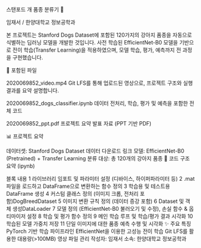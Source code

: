 스탠포드 개 품종 분류기 🐶

임재서 / 한양대학교 정보공학과

본 프로젝트는 Stanford Dogs Dataset에 포함된 120가지의 강아지 품종을 자동으로 식별하는 딥러닝 모델을 개발한 것입니다. 사전 학습된 EfficientNet-B0 모델을 기반으로 전이 학습(Transfer Learning)을 적용하였으며, 모델 학습, 평가, 예측까지 전 과정을 구현했습니다.

📁 포함된 파일

2020069852_video.mp4
Git LFS를 통해 업로드된 영상으로, 프로젝트 구조와 실행 결과를 요약 설명합니다.

2020069852_dogs_classifier.ipynb
데이터 전처리, 학습, 평가 및 예측을 포함한 전체 코드

2020069852_ppt.pdf
프로젝트 요약 발표 자료 (PPT 기반 PDF)

📊 프로젝트 요약

데이터셋: Stanford Dogs Dataset
데이터 다운로드 링크
모델: EfficientNet-B0 (Pretrained) + Transfer Learning
분류 대상: 총 120개의 강아지 품종
📌 코드 구조 요약 (ipynb)

블록	내용
1	라이브러리 임포트 및 파라미터 설정 (디바이스, 하이퍼파라미터 등)
2	.mat 파일을 로드하고 DataFrame으로 변환하는 함수 정의
3	학습용 및 테스트용 DataFrame 생성
4	커스텀 클래스 정의 (이미지 크롭, 전처리 포함)DogBreedDataset
5	이미지 변환 규칙 정의 (데이터 증강 포함)
6	Dataset 및 객체 생성DataLoader
7	모델 정의 (EfficientNet-B0 불러오기 및 수정), 손실 함수 & 옵티마이저 설정
8	학습 및 평가 함수 정의
9	메인 학습 루프 및 학습/평가 결과 시각화
10	학습된 모델 가중치 저장
11	단일 이미지에 대한 품종 예측 수행 및 시각화
✨ 주요 특징
PyTorch 기반 학습 파이프라인
EfficientNet을 이용한 고성능 전이 학습
Git LFS를 활용한 대용량(>100MB) 영상 파일 관리
작성자: 임재서
소속: 한양대학교 정보공학과
